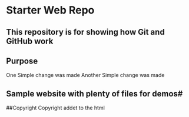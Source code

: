 # Starter Web Repo

## This repository is for showing how Git and GitHub work

## Purpose
One Simple change was made
Another Simple change was made
## Sample website with plenty of files for demos#

##Copyright
Copyright addet to the html